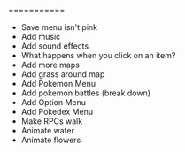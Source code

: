 ===========

- Save menu isn't pink
- Add music
- Add sound effects
- What happens when you click on an item?
- Add more maps
- Add grass around map
- Add Pokemon Menu
- Add pokemon battles (break down)
- Add Option Menu
- Add Pokedex Menu
- Make RPCs walk
- Animate water
- Animate flowers
